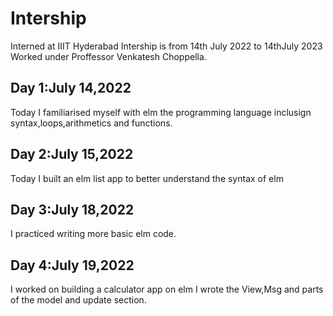 # Intership
Interned at IIIT Hyderabad
Intership is from 14th July 2022 to 14thJuly 2023 
Worked under Proffessor Venkatesh Choppella.

## Day 1:July 14,2022

Today I familiarised myself with elm the programming language inclusign syntax,loops,arithmetics and functions.

## Day 2:July 15,2022

Today I built an elm list app to better understand the syntax of elm

## Day 3:July 18,2022

I practiced writing more basic elm code.

## Day 4:July 19,2022

I worked on building a calculator app on elm
I wrote the View,Msg and parts of the model and update section.



